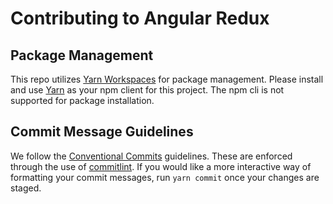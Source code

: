 # Contributing to Angular Redux

## Package Management

This repo utilizes [Yarn Workspaces](https://yarnpkg.com/lang/en/docs/workspaces/) for package management. Please install and use [Yarn](https://yarnpkg.com/en/docs/getting-started) as your npm client for this project. The npm cli is not supported for package installation.

## Commit Message Guidelines

We follow the [Conventional Commits](https://conventionalcommits.org/) guidelines. These are enforced through the use of [commitlint](http://marionebl.github.io/commitlint). If you would like a more interactive way of formatting your commit messages, run `yarn commit` once your changes are staged.